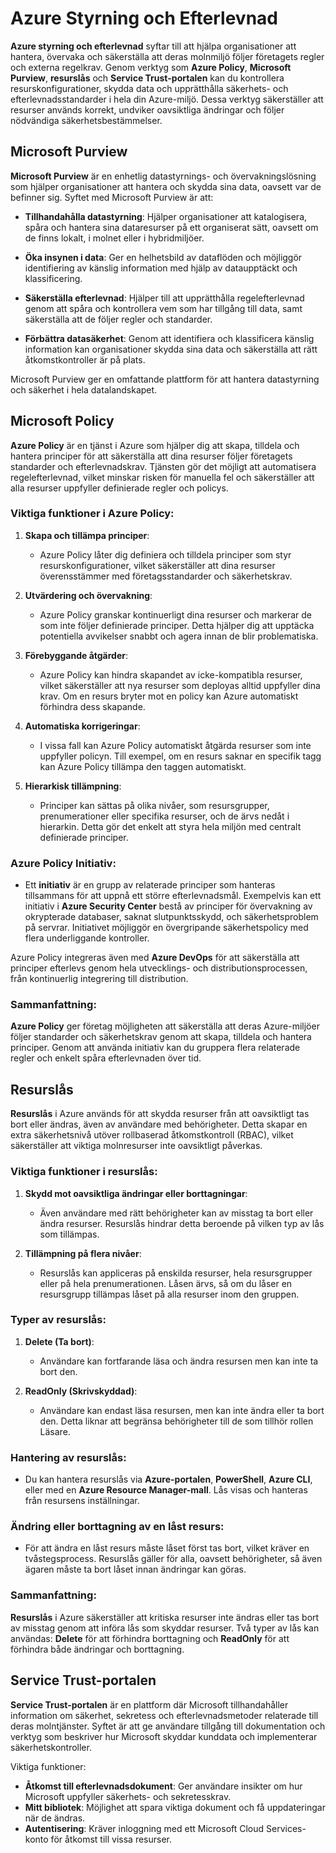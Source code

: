 # Azure Styrning och Efterlevnad
**Azure styrning och efterlevnad** syftar till att hjälpa organisationer att hantera, övervaka och säkerställa att deras molnmiljö följer företagets regler och externa regelkrav. Genom verktyg som **Azure Policy**, **Microsoft Purview**, **resurslås** och **Service Trust-portalen** kan du kontrollera resurskonfigurationer, skydda data och upprätthålla säkerhets- och efterlevnadsstandarder i hela din Azure-miljö. Dessa verktyg säkerställer att resurser används korrekt, undviker oavsiktliga ändringar och följer nödvändiga säkerhetsbestämmelser.

## Microsoft Purview 
**Microsoft Purview** är en enhetlig datastyrnings- och övervakningslösning som hjälper organisationer att hantera och skydda sina data, oavsett var de befinner sig. Syftet med Microsoft Purview är att:

- **Tillhandahålla datastyrning**: Hjälper organisationer att katalogisera, spåra och hantera sina dataresurser på ett organiserat sätt, oavsett om de finns lokalt, i molnet eller i hybridmiljöer.
  
- **Öka insynen i data**: Ger en helhetsbild av dataflöden och möjliggör identifiering av känslig information med hjälp av dataupptäckt och klassificering.

- **Säkerställa efterlevnad**: Hjälper till att upprätthålla regelefterlevnad genom att spåra och kontrollera vem som har tillgång till data, samt säkerställa att de följer regler och standarder.

- **Förbättra datasäkerhet**: Genom att identifiera och klassificera känslig information kan organisationer skydda sina data och säkerställa att rätt åtkomstkontroller är på plats.

Microsoft Purview ger en omfattande plattform för att hantera datastyrning och säkerhet i hela datalandskapet.

## Microsoft Policy
**Azure Policy** är en tjänst i Azure som hjälper dig att skapa, tilldela och hantera principer för att säkerställa att dina resurser följer företagets standarder och efterlevnadskrav. Tjänsten gör det möjligt att automatisera regelefterlevnad, vilket minskar risken för manuella fel och säkerställer att alla resurser uppfyller definierade regler och policys.

### Viktiga funktioner i Azure Policy:

1. **Skapa och tillämpa principer**:
   - Azure Policy låter dig definiera och tilldela principer som styr resurskonfigurationer, vilket säkerställer att dina resurser överensstämmer med företagsstandarder och säkerhetskrav.
   
2. **Utvärdering och övervakning**:
   - Azure Policy granskar kontinuerligt dina resurser och markerar de som inte följer definierade principer. Detta hjälper dig att upptäcka potentiella avvikelser snabbt och agera innan de blir problematiska.

3. **Förebyggande åtgärder**:
   - Azure Policy kan hindra skapandet av icke-kompatibla resurser, vilket säkerställer att nya resurser som deployas alltid uppfyller dina krav. Om en resurs bryter mot en policy kan Azure automatiskt förhindra dess skapande.

4. **Automatiska korrigeringar**:
   - I vissa fall kan Azure Policy automatiskt åtgärda resurser som inte uppfyller policyn. Till exempel, om en resurs saknar en specifik tagg kan Azure Policy tillämpa den taggen automatiskt.

5. **Hierarkisk tillämpning**:
   - Principer kan sättas på olika nivåer, som resursgrupper, prenumerationer eller specifika resurser, och de ärvs nedåt i hierarkin. Detta gör det enkelt att styra hela miljön med centralt definierade principer.

### Azure Policy Initiativ:

- Ett **initiativ** är en grupp av relaterade principer som hanteras tillsammans för att uppnå ett större efterlevnadsmål. Exempelvis kan ett initiativ i **Azure Security Center** bestå av principer för övervakning av okrypterade databaser, saknat slutpunktsskydd, och säkerhetsproblem på servrar. Initiativet möjliggör en övergripande säkerhetspolicy med flera underliggande kontroller.

Azure Policy integreras även med **Azure DevOps** för att säkerställa att principer efterlevs genom hela utvecklings- och distributionsprocessen, från kontinuerlig integrering till distribution.

### Sammanfattning:
**Azure Policy** ger företag möjligheten att säkerställa att deras Azure-miljöer följer standarder och säkerhetskrav genom att skapa, tilldela och hantera principer. Genom att använda initiativ kan du gruppera flera relaterade regler och enkelt spåra efterlevnaden över tid.

## Resurslås
**Resurslås** i Azure används för att skydda resurser från att oavsiktligt tas bort eller ändras, även av användare med behörigheter. Detta skapar en extra säkerhetsnivå utöver rollbaserad åtkomstkontroll (RBAC), vilket säkerställer att viktiga molnresurser inte oavsiktligt påverkas.

### Viktiga funktioner i resurslås:

1. **Skydd mot oavsiktliga ändringar eller borttagningar**:
   - Även användare med rätt behörigheter kan av misstag ta bort eller ändra resurser. Resurslås hindrar detta beroende på vilken typ av lås som tillämpas.

2. **Tillämpning på flera nivåer**:
   - Resurslås kan appliceras på enskilda resurser, hela resursgrupper eller på hela prenumerationen. Låsen ärvs, så om du låser en resursgrupp tillämpas låset på alla resurser inom den gruppen.

### Typer av resurslås:

1. **Delete (Ta bort)**:
   - Användare kan fortfarande läsa och ändra resursen men kan inte ta bort den.

2. **ReadOnly (Skrivskyddad)**:
   - Användare kan endast läsa resursen, men kan inte ändra eller ta bort den. Detta liknar att begränsa behörigheter till de som tillhör rollen Läsare.

### Hantering av resurslås:

- Du kan hantera resurslås via **Azure-portalen**, **PowerShell**, **Azure CLI**, eller med en **Azure Resource Manager-mall**. Lås visas och hanteras från resursens inställningar.

### Ändring eller borttagning av en låst resurs:

- För att ändra en låst resurs måste låset först tas bort, vilket kräver en tvåstegsprocess. Resurslås gäller för alla, oavsett behörigheter, så även ägaren måste ta bort låset innan ändringar kan göras.

### Sammanfattning:
**Resurslås** i Azure säkerställer att kritiska resurser inte ändras eller tas bort av misstag genom att införa lås som skyddar resurser. Två typer av lås kan användas: **Delete** för att förhindra borttagning och **ReadOnly** för att förhindra både ändringar och borttagning.

## Service Trust-portalen
**Service Trust-portalen** är en plattform där Microsoft tillhandahåller information om säkerhet, sekretess och efterlevnadsmetoder relaterade till deras molntjänster. Syftet är att ge användare tillgång till dokumentation och verktyg som beskriver hur Microsoft skyddar kunddata och implementerar säkerhetskontroller.

Viktiga funktioner:
- **Åtkomst till efterlevnadsdokument**: Ger användare insikter om hur Microsoft uppfyller säkerhets- och sekretesskrav.
- **Mitt bibliotek**: Möjlighet att spara viktiga dokument och få uppdateringar när de ändras.
- **Autentisering**: Kräver inloggning med ett Microsoft Cloud Services-konto för åtkomst till vissa resurser.
